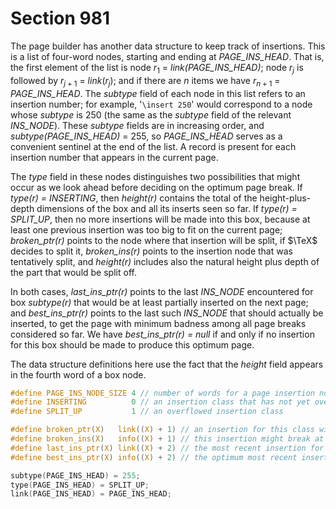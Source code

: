 # Section 981

The page builder has another data structure to keep track of insertions.
This is a list of four-word nodes, starting and ending at *PAGE_INS_HEAD*.
That is, the first element of the list is node $r_1$ = *link(PAGE_INS_HEAD)*;
node $r_j$ is followed by $r_{j + 1}$ = *link*($r_j$);
and if there are *n* items we have $r_{n + 1}$ = *PAGE_INS_HEAD*.
The *subtype* field of each node in this list refers to an insertion number; for example, '`\insert 250`' would correspond to a node whose *subtype* is 250 (the same as the *subtype* field of the relevant *INS_NODE*).
These *subtype* fields are in increasing order, and *subtype(PAGE_INS_HEAD)* = 255, so *PAGE_INS_HEAD* serves as a convenient sentinel at the end of the list.
A record is present for each insertion number that appears in the current page.

The *type* field in these nodes distinguishes two possibilities that might occur as we look ahead before deciding on the optimum page break.
If *type(r) = INSERTING*, then *height(r)* contains the total of the height-plus-depth dimensions of the box and all its inserts seen so far.
If *type(r) = SPLIT_UP*, then no more insertions will be made into this box, because at least one previous insertion was too big to fit on the current page; *broken_ptr(r)* points to the node where that insertion will be split, if $\TeX$ decides to split it, *broken_ins(r)* points to the insertion node that was tentatively split, and *height(r)* includes also the natural height plus depth of the part that would be split off.

In both cases, *last_ins_ptr(r)* points to the last *INS_NODE* encountered for box *subtype(r)* that would be at least partially inserted on the next page; and *best_ins_ptr(r)* points to the last such *INS_NODE* that should actually be inserted, to get the page with minimum badness among all page breaks considered so far.
We have *best_ins_ptr(r) = null* if and only if no insertion for this box should be made to produce this optimum page.

The data structure definitions here use the fact that the *height* field appears in the fourth word of a box node.

```c include/constants.h
#define PAGE_INS_NODE_SIZE 4 // number of words for a page insertion node
#define INSERTING          0 // an insertion class that has not yet overflowed
#define SPLIT_UP           1 // an overflowed insertion class
```

```c include/builder.h
#define broken_ptr(X)   link((X) + 1) // an insertion for this class will break here if anywhere
#define broken_ins(X)   info((X) + 1) // this insertion might break at |broken_ptr|
#define last_ins_ptr(X) link((X) + 2) // the most recent insertion for this |subtype|
#define best_ins_ptr(X) info((X) + 2) // the optimum most recent insertion
```

```c << Initialize the special list heads and constant nodes >>+=
subtype(PAGE_INS_HEAD) = 255;
type(PAGE_INS_HEAD) = SPLIT_UP;
link(PAGE_INS_HEAD) = PAGE_INS_HEAD;
```
